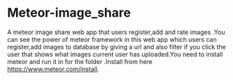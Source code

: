 # Meteor-image_share
A meteor image share web app that users register,add and rate images .You can see the power of meteor framework in this web app which users 
can register,add images to database by giving a url and also filter if you click the user that shows what images current user has
uploaded.You need to install meteor and run it in for the folder .Install from here https://www.meteor.com/install.

